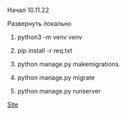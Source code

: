 Начал 10.11.22

Paзвернуть локально
   1) python3 -m venv venv

   2) pip install -r req.txt 

   3) python manage.py makemigrations

   4) python manage.py migrate

   5) python manage.py runserver

[Site](http://127.0.0.1:8000/catalog/)
